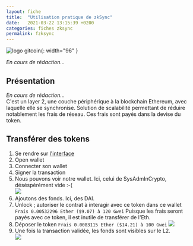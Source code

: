 ```yaml
---
layout: fiche
title:  "Utilisation pratique de zkSync"
date:   2021-03-22 13:15:39 +0200
categories: fiches zksync
permalink: fzksync
---
```


![logo gitcoin]({{site.baseurl}}/assets/img/logo_zkSync.png){: width="96" }

_En cours de rédaction..._

## Présentation
_En cours de rédaction..._  
C'est un layer 2, une couche périphérique à la blockchain Ethereum, avec laquelle elle se synchronise.
Solution de scalabilité permettant de réduire notablement les frais de réseau. Ces frais sont payés dans la devise du token.

## Transférer des tokens
1. Se rendre sur [l'interface](https://zksync.io/)
2. Open wallet
3. Connecter son wallet
4. Signer la transaction
5. Nous pouvons voir notre wallet. Ici, celui de SysAdmInCrypto, déséspérément vide :-(  
![]({{site.baseurl}}/assets/img/zksync_empty_wallet.png)
6. Ajoutons des fonds. Ici, des DAI.
7. Unlock ; autoriser le contrat à interagir avec ce token dans ce wallet `Frais 0.00532296 Ether ($9.07) à 120 Gwei`
Puisque les frais seront payés avec ce token, il est inutile de transférer de l'Eth.
8. Déposer le token `Frais 0.0083115 Ether ($14.21) à 100 Gwei`
![]({{site.baseurl}}/assets/img/zksync_deposit.png)
9. Une fois la transaction validée, les fonds sont visibles sur le L2.  
![]({{site.baseurl}}/assets/img/zksync_wallet.png)
